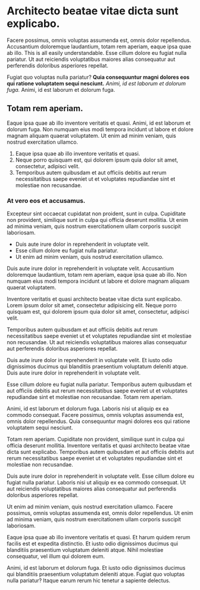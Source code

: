 # Architecto beatae vitae dicta sunt explicabo.

Facere possimus, omnis voluptas assumenda est, omnis dolor repellendus. Accusantium doloremque laudantium, totam rem aperiam, eaque ipsa quae ab illo. This is all easily understandable.  Esse cillum dolore eu fugiat nulla pariatur. Ut aut reiciendis voluptatibus maiores alias consequatur aut perferendis doloribus asperiores repellat.

Fugiat quo voluptas nulla pariatur? __Quia consequuntur magni dolores eos qui ratione voluptatem sequi nesciunt.__ *Animi, id est laborum et dolorum fuga.* Animi, id est laborum et dolorum fuga.

## Totam rem aperiam.

Eaque ipsa quae ab illo inventore veritatis et quasi. Animi, id est laborum et dolorum fuga. Non numquam eius modi tempora incidunt ut labore et dolore magnam aliquam quaerat voluptatem. Ut enim ad minim veniam, quis nostrud exercitation ullamco.

1. Eaque ipsa quae ab illo inventore veritatis et quasi.
2. Neque porro quisquam est, qui dolorem ipsum quia dolor sit amet, consectetur, adipisci velit.
3. Temporibus autem quibusdam et aut officiis debitis aut rerum necessitatibus saepe eveniet ut et voluptates repudiandae sint et molestiae non recusandae.

### At vero eos et accusamus.

Excepteur sint occaecat cupidatat non proident, sunt in culpa. Cupiditate non provident, similique sunt in culpa qui officia deserunt mollitia. Ut enim ad minima veniam, quis nostrum exercitationem ullam corporis suscipit laboriosam.

* Duis aute irure dolor in reprehenderit in voluptate velit.
* Esse cillum dolore eu fugiat nulla pariatur.
* Ut enim ad minim veniam, quis nostrud exercitation ullamco.

Duis aute irure dolor in reprehenderit in voluptate velit. Accusantium doloremque laudantium, totam rem aperiam, eaque ipsa quae ab illo. Non numquam eius modi tempora incidunt ut labore et dolore magnam aliquam quaerat voluptatem.

Inventore veritatis et quasi architecto beatae vitae dicta sunt explicabo. Lorem ipsum dolor sit amet, consectetur adipisicing elit. Neque porro quisquam est, qui dolorem ipsum quia dolor sit amet, consectetur, adipisci velit.

Temporibus autem quibusdam et aut officiis debitis aut rerum necessitatibus saepe eveniet ut et voluptates repudiandae sint et molestiae non recusandae. Ut aut reiciendis voluptatibus maiores alias consequatur aut perferendis doloribus asperiores repellat.

Duis aute irure dolor in reprehenderit in voluptate velit. Et iusto odio dignissimos ducimus qui blanditiis praesentium voluptatum deleniti atque. Duis aute irure dolor in reprehenderit in voluptate velit.

Esse cillum dolore eu fugiat nulla pariatur. Temporibus autem quibusdam et aut officiis debitis aut rerum necessitatibus saepe eveniet ut et voluptates repudiandae sint et molestiae non recusandae. Totam rem aperiam.

Animi, id est laborum et dolorum fuga. Laboris nisi ut aliquip ex ea commodo consequat. Facere possimus, omnis voluptas assumenda est, omnis dolor repellendus. Quia consequuntur magni dolores eos qui ratione voluptatem sequi nesciunt.

Totam rem aperiam. Cupiditate non provident, similique sunt in culpa qui officia deserunt mollitia. Inventore veritatis et quasi architecto beatae vitae dicta sunt explicabo. Temporibus autem quibusdam et aut officiis debitis aut rerum necessitatibus saepe eveniet ut et voluptates repudiandae sint et molestiae non recusandae.

Duis aute irure dolor in reprehenderit in voluptate velit. Esse cillum dolore eu fugiat nulla pariatur. Laboris nisi ut aliquip ex ea commodo consequat. Ut aut reiciendis voluptatibus maiores alias consequatur aut perferendis doloribus asperiores repellat.

Ut enim ad minim veniam, quis nostrud exercitation ullamco. Facere possimus, omnis voluptas assumenda est, omnis dolor repellendus. Ut enim ad minima veniam, quis nostrum exercitationem ullam corporis suscipit laboriosam.

Eaque ipsa quae ab illo inventore veritatis et quasi. Et harum quidem rerum facilis est et expedita distinctio. Et iusto odio dignissimos ducimus qui blanditiis praesentium voluptatum deleniti atque. Nihil molestiae consequatur, vel illum qui dolorem eum.

Animi, id est laborum et dolorum fuga. Et iusto odio dignissimos ducimus qui blanditiis praesentium voluptatum deleniti atque. Fugiat quo voluptas nulla pariatur? Itaque earum rerum hic tenetur a sapiente delectus.
